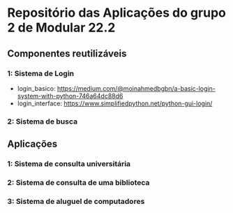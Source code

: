 # Repositório das Aplicações do grupo 2 de Modular 22.2

## Componentes reutilizáveis
### 1: Sistema de Login

- login_basico: https://medium.com/@moinahmedbgbn/a-basic-login-system-with-python-746a64dc88d6
- login_interface: https://www.simplifiedpython.net/python-gui-login/


### 2: Sistema de busca


## Aplicações

### 1: Sistema de consulta universitária

### 2: Sistema de consulta de uma biblioteca

### 3: Sistema de aluguel de computadores
